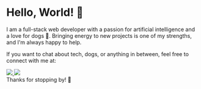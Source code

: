 # Hello, World! 👋

I am a full-stack web developer with a passion for artificial intelligence and a love for dogs 🐶. Bringing energy to new projects is one of my strengths, and I'm always happy to help.

If you want to chat about tech, dogs, or anything in between, feel free to connect with me at:

<a href="https://www.linkedin.com/in/etienne-kagaba/" target="_blank">
  <img src="https://img.shields.io/badge/-LinkedIn-blue?style=flat-square&logo=linkedin&logoColor=white">
</a>

<a href="https://twitter.com/kagaba_etienne" target="_blank">
  <img src="https://img.shields.io/badge/-Twitter-blue?style=flat-square&logo=twitter&logoColor=white">
</a>
<br>
Thanks for stopping by! 🙏
